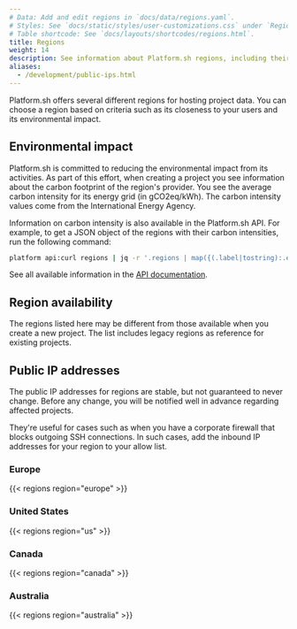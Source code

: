```yaml
---
# Data: Add and edit regions in `docs/data/regions.yaml`.
# Styles: See `docs/static/styles/user-customizations.css` under `Region information`
# Table shortcode: See `docs/layouts/shortcodes/regions.html`.
title: Regions
weight: 14
description: See information about Platform.sh regions, including their environmental impact and IP addresses.
aliases:
  - /development/public-ips.html
---
```


Platform.sh offers several different regions for hosting project data.
You can choose a region based on criteria such as its closeness to your users and its environmental impact.

## Environmental impact

Platform.sh is committed to reducing the environmental impact from its activities.
As part of this effort, when creating a project you see information about the carbon footprint of the region's provider.
You see the average carbon intensity for its energy grid (in gCO2eq/kWh).
The carbon intensity values come from the International Energy Agency.

Information on carbon intensity is also available in the Platform.sh API.
For example, to get a JSON object of the regions with their carbon intensities, run the following command:

```bash
platform api:curl regions | jq -r '.regions | map({(.label|tostring):.environmental_impact.carbon_intensity}) | add'
```

See all available information in the [API documentation](https://api.platform.sh/docs/#tag/Regions).

## Region availability

The regions listed here may be different from those available when you create a new project.
The list includes legacy regions as reference for existing projects.

## Public IP addresses

The public IP addresses for regions are stable, but not guaranteed to never change.
Before any change, you will be notified well in advance regarding affected projects.

They're useful for cases such as when you have a corporate firewall that blocks outgoing SSH connections.
In such cases, add the inbound IP addresses for your region to your allow list.

### Europe

{{< regions region="europe" >}}

### United States

{{< regions region="us" >}}

### Canada

{{< regions region="canada" >}}

### Australia

{{< regions region="australia" >}}
